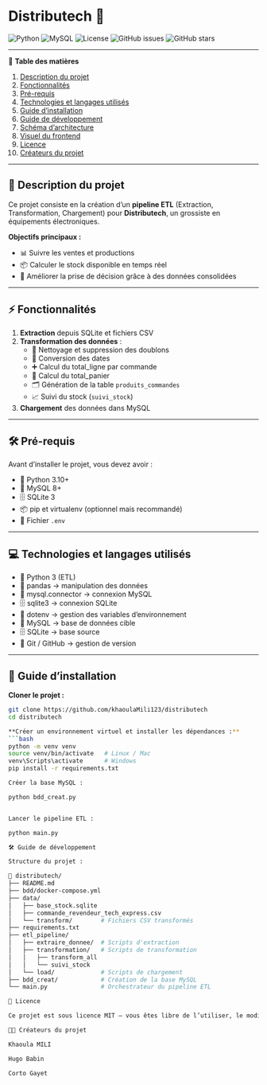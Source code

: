# Distributech 🚀
![Python](https://img.shields.io/badge/Python-3.10+-blue)
![MySQL](https://img.shields.io/badge/MySQL-8+-green)
![License](https://img.shields.io/badge/License-MIT-lightgrey)
![GitHub issues](https://img.shields.io/github/issues/khaoulaMili123/distributech)
![GitHub stars](https://img.shields.io/github/stars/khaoulaMili123/distributech?style=social)

---

📑 **Table des matières**

1. [Description du projet](#description-du-projet)
2. [Fonctionnalités](#fonctionnalités)
3. [Pré-requis](#pré-requis)
4. [Technologies et langages utilisés](#technologies-et-langages-utilisés)
5. [Guide d’installation](#guide-dinstallation)
6. [Guide de développement](#guide-de-développement)
7. [Schéma d’architecture](#schéma-darchitecture)
8. [Visuel du frontend](#visuel-du-frontend)
9. [Licence](#licence)
10. [Créateurs du projet](#créateurs-du-projet)

---

## 📖 Description du projet

Ce projet consiste en la création d’un **pipeline ETL** (Extraction, Transformation, Chargement) pour **Distributech**, un grossiste en équipements électroniques.  

**Objectifs principaux :**  
- 📊 Suivre les ventes et productions  
- 📦 Calculer le stock disponible en temps réel  
- 🤖 Améliorer la prise de décision grâce à des données consolidées  

---

## ⚡ Fonctionnalités

1. **Extraction** depuis SQLite et fichiers CSV  
2. **Transformation des données** :  
   - 🧹 Nettoyage et suppression des doublons  
   - 📅 Conversion des dates  
   - ➕ Calcul du total_ligne par commande  
   - 🛒 Calcul du total_panier  
   - 🗂️ Génération de la table `produits_commandes`  
   - 📈 Suivi du stock (`suivi_stock`)  
3. **Chargement** des données dans MySQL  

---

## 🛠️ Pré-requis

Avant d’installer le projet, vous devez avoir :  
- 🐍 Python 3.10+  
- 🐬 MySQL 8+  
- 🗄️ SQLite 3  
- 📦 pip et virtualenv (optionnel mais recommandé)  
- 🔑 Fichier `.env`  

---

## 💻 Technologies et langages utilisés

- 🐍 Python 3 (ETL)  
- 🐼 pandas → manipulation des données  
- 🔌 mysql.connector → connexion MySQL  
- 🗄️ sqlite3 → connexion SQLite  
- 🌿 dotenv → gestion des variables d’environnement  
- 🐬 MySQL → base de données cible  
- 🗄️ SQLite → base source  
- 📝 Git / GitHub → gestion de version  

---

## 🚀 Guide d’installation

**Cloner le projet :**

```bash
git clone https://github.com/khaoulaMili123/distributech
cd distributech

**Créer un environnement virtuel et installer les dépendances :**
```bash
python -m venv venv
source venv/bin/activate   # Linux / Mac
venv\Scripts\activate      # Windows
pip install -r requirements.txt

Créer la base MySQL :

python bdd_creat.py


Lancer le pipeline ETL :

python main.py

🛠️ Guide de développement

Structure du projet :

📂 distributech/
├── README.md
├── bdd/docker-compose.yml
├── data/
│   ├── base_stock.sqlite
│   ├── commande_revendeur_tech_express.csv
│   └── transform/        # Fichiers CSV transformés
├── requirements.txt
├── etl_pipeline/
│   ├── extraire_donnee/  # Scripts d'extraction
│   ├── transformation/   # Scripts de transformation
│   │   ├── transform_all
│   │   └── suivi_stock
│   └── load/             # Scripts de chargement
├── bdd_creat/            # Création de la base MySQL
└── main.py               # Orchestrateur du pipeline ETL

📜 Licence

Ce projet est sous licence MIT – vous êtes libre de l’utiliser, le modifier et le distribuer, sous réserve de conserver les crédits d’auteur.

👩‍💻 Créateurs du projet

Khaoula MILI

Hugo Babin

Corto Gayet


